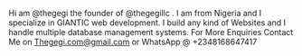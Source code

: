 Hi am @thegegi the founder of @thegegillc .
I am from Nigeria and I specialize in GIANTIC web 
development.
I build any kind of Websites and I handle multiple database management systems.
For More Enquiries Contact Me on Thegegi.com@gmail.com 
or WhatsApp @ +2348168647417
